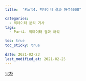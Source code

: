 ```yaml
---
title:  "Part4. 빅데이터 결과 해석4000"

categories:
  - 빅데이터 분석 기사
tags:
  - Part4. 빅데이터 결과 해석

toc: true
toc_sticky: true
 
date: 2021-02-23
last_modified_at: 2021-02-25
---
```


[목차]()